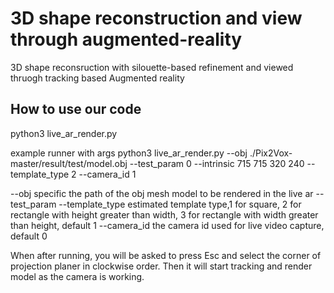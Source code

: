 # 3D shape reconstruction and view through augmented-reality
3D shape reconsruction with silouette-based refinement and viewed thruogh tracking based Augmented reality

## How to use our code

python3 live_ar_render.py 

example runner with args
python3 live_ar_render.py --obj ./Pix2Vox-master/result/test/model.obj --test_param 0 --intrinsic 715 715 320 240 --template_type 2  --camera_id 1

--obj specific the path of the obj mesh model to be rendered in the live ar
--test_param 
--template_type  estimated template type,1 for square, 2 for rectangle with height greater than width, 3 for rectangle with width greater than height, default 1
--camera_id     the camera id used for live video capture, default 0

When after running, you will be asked to press Esc and select the corner of projection planer in clockwise order. Then it will start tracking and render model as the camera is working.

##



##